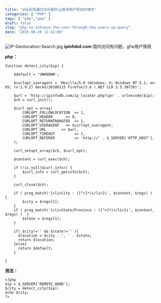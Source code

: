```yaml
---
title: "php实现通过访问者的ip查询用户所在的城市"
categories: [ "PHP" ]
tags: [ "php","geo" ]
draft: false
slug: "php-to-achieve-the-user-through-the-users-ip-query"
date: "2015-08-20 11:32:00"
---
```


![IP-Geolocation-Search.jpg][1]
**ipinfobd.com** 国内访问有问题，gfw用户慎用

**php：**


<!--more-->


    function detect_city($ip) {
          
        $default = 'UNKNOWN';
   
        $curlopt_useragent = 'Mozilla/5.0 (Windows; U; Windows NT 5.1; en-US; rv:1.9.2) Gecko/20100115 Firefox/3.6 (.NET CLR 3.5.30729)';
          
        $url = 'http://ipinfodb.com/ip_locator.php?ip=' . urlencode($ip);
        $ch = curl_init();
          
        $curl_opt = array(
            CURLOPT_FOLLOWLOCATION  => 1,
            CURLOPT_HEADER      => 0,
            CURLOPT_RETURNTRANSFER  => 1,
            CURLOPT_USERAGENT   => $curlopt_useragent,
            CURLOPT_URL       => $url,
            CURLOPT_TIMEOUT         => 1,
            CURLOPT_REFERER         => 'http://' . $_SERVER['HTTP_HOST'],
        );
          
        curl_setopt_array($ch, $curl_opt);
          
        $content = curl_exec($ch);
          
        if (!is_null($curl_info)) {
            $curl_info = curl_getinfo($ch);
        }
          
        curl_close($ch);
          
        if ( preg_match('{<li>City : ([^<]*)</li>}i', $content, $regs) )  {
            $city = $regs[1];
        }
        if ( preg_match('{<li>State/Province : ([^<]*)</li>}i', $content, $regs) )  {
            $state = $regs[1];
        }
   
        if( $city!='' && $state!='' ){
          $location = $city . ', ' . $state;
          return $location;
        }else{
          return $default; 
        }
          
    }

**用法：**

    <?php
    $ip = $_SERVER['REMOTE_ADDR'];
    $city = detect_city($ip);
    echo $city;
    ?>


  [1]: https://imgs.gnux.cn/usr/uploads/2015/08/3031865150.jpg